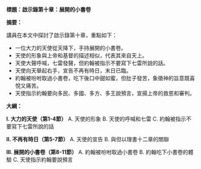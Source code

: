 **標題：啟示錄第十章：展開的小書卷**

**摘要：**

講員在本文中探討了啟示錄第十章，重點如下：

* 一位大力的天使從天降下，手持展開的小書卷。
* 天使的形象與上帝和基督的描述相似，代表其來自天上。
* 天使大聲呼喊，七雷發聲，但約翰被指示不要寫下七雷所說的話。
* 天使向天舉起右手，宣告不再有時日，末日已臨。
* 約翰被吩咐取過小書卷，吃下後口中甜如蜜，但肚子發苦，象徵神的旨意既喜悅又痛苦。
* 天使指示約翰要向多民、多國、多方、多王說預言，宣揚上帝的救恩和審判。

**大綱：**

**I. 大力的天使（第1-4節）**
    A. 天使的形象
    B. 天使的呼喊和七雷
    C. 約翰被指示不要寫下七雷所說的話

**II. 不再有時日（第5-7節）**
    A. 天使的宣告
    B. 與但以理書十二章的關聯

**III. 展開的小書卷（第8-11節）**
    A. 約翰被吩咐取過小書卷
    B. 約翰吃下小書卷的體驗
    C. 天使指示約翰要說預言